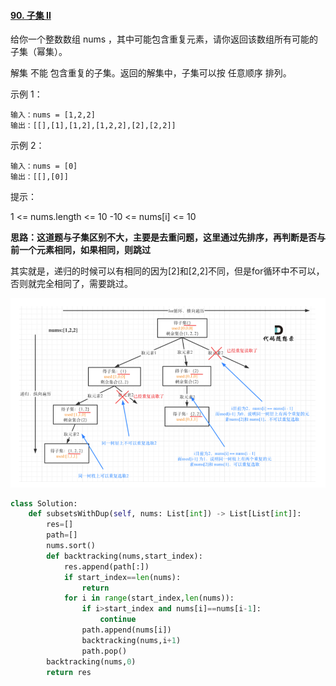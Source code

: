 #### [90. 子集 II](https://leetcode.cn/problems/subsets-ii/)

给你一个整数数组 nums ，其中可能包含重复元素，请你返回该数组所有可能的子集（幂集）。

解集 不能 包含重复的子集。返回的解集中，子集可以按 任意顺序 排列。

 

示例 1：

```
输入：nums = [1,2,2]
输出：[[],[1],[1,2],[1,2,2],[2],[2,2]]
```

示例 2：

```
输入：nums = [0]
输出：[[],[0]]
```


提示：

1 <= nums.length <= 10
-10 <= nums[i] <= 10

**思路：这道题与子集区别不大，主要是去重问题，这里通过先排序，再判断是否与前一个元素相同，如果相同，则跳过**

其实就是，递归的时候可以有相同的因为[2]和[2,2]不同，但是for循环中不可以，否则就完全相同了，需要跳过。

<img src="../../assets/image-20220822112444336.png" alt="image-20220822112444336" style="zoom:67%;" />

```python
class Solution:
    def subsetsWithDup(self, nums: List[int]) -> List[List[int]]:
        res=[]
        path=[]
        nums.sort()
        def backtracking(nums,start_index):
            res.append(path[:])
            if start_index==len(nums):
                return
            for i in range(start_index,len(nums)):
                if i>start_index and nums[i]==nums[i-1]:
                    continue
                path.append(nums[i])
                backtracking(nums,i+1)
                path.pop()
        backtracking(nums,0)
        return res
```

